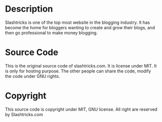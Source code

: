 # Description
Slashtricks is one of the top most website in the blogging industry. It has become the home for bloggers wanting to create and grow their blogs, and then go professional to make money blogging.

# Source Code
This is the original source code of slashtricks.com. It is license under MIT. It is only for hosting purpose. The other people can share the code, modify the code under GNU rights.

# Copyright
This source code is copyright under MIT, GNU license. All right are reserved by Slashtricks.com

